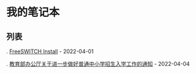 # 我的笔记本

## 列表

. [FreeSWITCH Install](/教育学习/技术知识/呼叫中心/freeswitch_install.md) - 2022-04-01

. [教育部办公厅关于进一步做好普通中小学招生入学工作的通知](/教育学习/法律法规/教育部办公厅关于进一步做好普通中小学招生入学工作的通知-2022-1.md) - 2022-04-04
